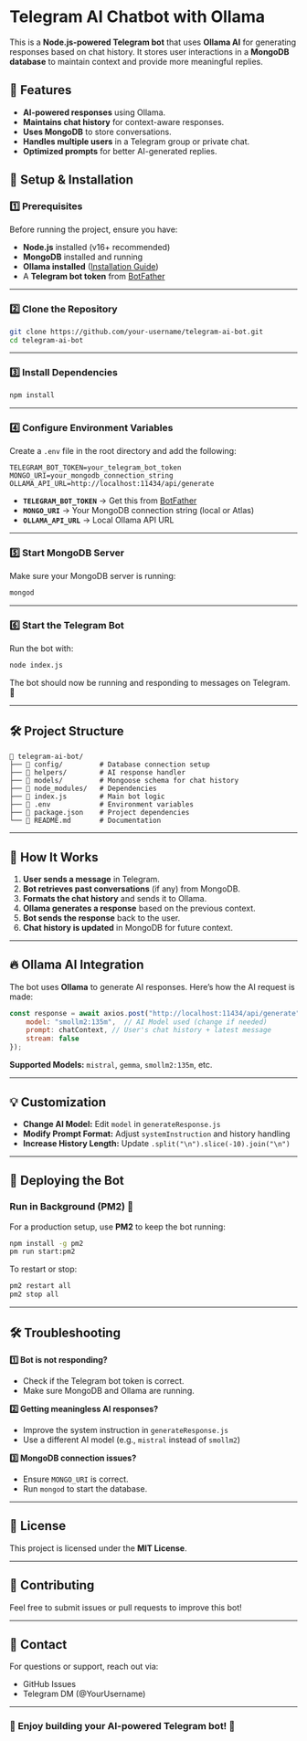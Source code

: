 # Telegram AI Chatbot with Ollama

This is a **Node.js-powered Telegram bot** that uses **Ollama AI** for generating responses based on chat history. It stores user interactions in a **MongoDB database** to maintain context and provide more meaningful replies.

## 📌 Features
- **AI-powered responses** using Ollama.
- **Maintains chat history** for context-aware responses.
- **Uses MongoDB** to store conversations.
- **Handles multiple users** in a Telegram group or private chat.
- **Optimized prompts** for better AI-generated replies.

## 🚀 Setup & Installation

### **1️⃣ Prerequisites**
Before running the project, ensure you have:
- **Node.js** installed (v16+ recommended)
- **MongoDB** installed and running
- **Ollama installed** ([Installation Guide](https://ollama.ai))
- A **Telegram bot token** from [BotFather](https://t.me/botfather)

---
### **2️⃣ Clone the Repository**
```sh
git clone https://github.com/your-username/telegram-ai-bot.git
cd telegram-ai-bot
```

---
### **3️⃣ Install Dependencies**
```sh
npm install
```

---
### **4️⃣ Configure Environment Variables**
Create a `.env` file in the root directory and add the following:
```env
TELEGRAM_BOT_TOKEN=your_telegram_bot_token
MONGO_URI=your_mongodb_connection_string
OLLAMA_API_URL=http://localhost:11434/api/generate
```

- **`TELEGRAM_BOT_TOKEN`** → Get this from [BotFather](https://t.me/botfather)
- **`MONGO_URI`** → Your MongoDB connection string (local or Atlas)
- **`OLLAMA_API_URL`** → Local Ollama API URL

---
### **5️⃣ Start MongoDB Server**
Make sure your MongoDB server is running:
```sh
mongod
```

---
### **6️⃣ Start the Telegram Bot**
Run the bot with:
```sh
node index.js
```
The bot should now be running and responding to messages on Telegram. 🎉

---
## 🛠 Project Structure
```
📂 telegram-ai-bot/
├── 📁 config/         # Database connection setup
├── 📁 helpers/        # AI response handler
├── 📁 models/         # Mongoose schema for chat history
├── 📁 node_modules/   # Dependencies
├── 📄 index.js        # Main bot logic
├── 📄 .env            # Environment variables
├── 📄 package.json    # Project dependencies
└── 📄 README.md       # Documentation
```

---
## 📝 How It Works
1. **User sends a message** in Telegram.
2. **Bot retrieves past conversations** (if any) from MongoDB.
3. **Formats the chat history** and sends it to Ollama.
4. **Ollama generates a response** based on the previous context.
5. **Bot sends the response** back to the user.
6. **Chat history is updated** in MongoDB for future context.

---
## 🔥 Ollama AI Integration
The bot uses **Ollama** to generate AI responses. Here’s how the AI request is made:
```javascript
const response = await axios.post("http://localhost:11434/api/generate", {
    model: "smollm2:135m",  // AI Model used (change if needed)
    prompt: chatContext, // User's chat history + latest message
    stream: false
});
```
**Supported Models:** `mistral`, `gemma`, `smollm2:135m`, etc.

---
## 💡 Customization
- **Change AI Model:** Edit `model` in `generateResponse.js`
- **Modify Prompt Format:** Adjust `systemInstruction` and history handling
- **Increase History Length:** Update `.split("\n").slice(-10).join("\n")`

---
## 🤖 Deploying the Bot
### **Run in Background (PM2) 📌**
For a production setup, use **PM2** to keep the bot running:
```sh
npm install -g pm2
pm run start:pm2
```
To restart or stop:
```sh
pm2 restart all
pm2 stop all
```

---
## 🛠 Troubleshooting
**1️⃣ Bot is not responding?**
- Check if the Telegram bot token is correct.
- Make sure MongoDB and Ollama are running.

**2️⃣ Getting meaningless AI responses?**
- Improve the system instruction in `generateResponse.js`
- Use a different AI model (e.g., `mistral` instead of `smollm2`)

**3️⃣ MongoDB connection issues?**
- Ensure `MONGO_URI` is correct.
- Run `mongod` to start the database.

---
## 📜 License
This project is licensed under the **MIT License**.

---
## 🤝 Contributing
Feel free to submit issues or pull requests to improve this bot!

---
## 📩 Contact
For questions or support, reach out via:
- GitHub Issues
- Telegram DM (@YourUsername)

---
### 🎉 Enjoy building your AI-powered Telegram bot! 🚀

